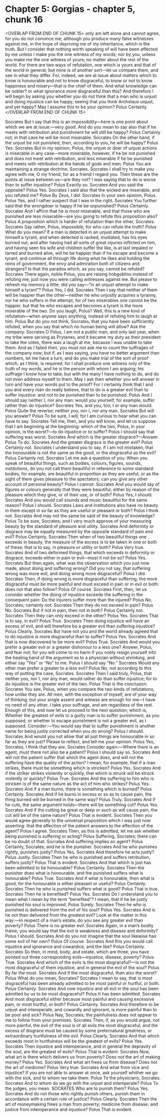 # Chapter 5: Gorgias - chapter 5, chunk 16

<OVERLAP FROM END OF CHUNK 15>
only am left alone and cannot agree, for you do not convince me; although you produce many false witnesses against me, in the hope of depriving me of my inheritance, which is the truth. But I consider that nothing worth speaking of will have been effected by me unless I make you the one witness of my words; nor by you, unless you make me the one witness of yours; no matter about the rest of the world. For there are two ways of refutation, one which is yours and that of the world in general; but mine is of another sort⁠—let us compare them, and see in what they differ. For, indeed, we are at issue about matters which to know is honourable and not to know disgraceful; to know or not to know happiness and misery⁠—that is the chief of them. And what knowledge can be nobler? or what ignorance more disgraceful than this? And therefore I will begin by asking you whether you do not think that a man who is unjust and doing injustice can be happy, seeing that you think Archelaus unjust, and yet happy? May I assume this to be your opinion? Polus Certainly.
</OVERLAP FROM END OF CHUNK 15>

Socrates But I say that this is an impossibility⁠—here is one point about which we are at issue:⁠—very good. And do you mean to say also that if he meets with retribution and punishment he will still be happy? Polus Certainly not; in that case he will be most miserable. Socrates On the other hand, if the unjust be not punished, then, according to you, he will be happy? Polus Yes. Socrates But in my opinion, Polus, the unjust or doer of unjust actions is miserable in any case⁠—more miserable, however, if he be not punished and does not meet with retribution, and less miserable if he be punished and meets with retribution at the hands of gods and men. Polus You are maintaining a strange doctrine, Socrates. Socrates I shall try to make you agree with me, O my friend, for as a friend I regard you. Then these are the points at issue between us⁠—are they not? I was saying that to do is worse than to suffer injustice? Polus Exactly so. Socrates And you said the opposite? Polus Yes. Socrates I said also that the wicked are miserable, and you refuted me? Polus By Zeus, I did. Socrates In your own opinion, Polus. Polus Yes, and I rather suspect that I was in the right. Socrates You further said that the wrongdoer is happy if he be unpunished? Polus Certainly. Socrates And I affirm that he is most miserable, and that those who are punished are less miserable⁠—are you going to refute this proposition also? Polus A proposition which is harder of refutation than the other, Socrates. Socrates Say rather, Polus, impossible; for who can refute the truth? Polus What do you mean? If a man is detected in an unjust attempt to make himself a tyrant, and when detected is racked, mutilated, has his eyes burned out, and after having had all sorts of great injuries inflicted on him, and having seen his wife and children suffer the like, is at last impaled or tarred and burned alive, will he be happier than if he escape and become a tyrant, and continue all through life doing what he likes and holding the reins of government, the envy and admiration both of citizens and strangers? Is that the paradox which, as you say, cannot be refuted? Socrates There again, noble Polus, you are raising hobgoblins instead of refuting me; just now you were calling witnesses against me. But please to refresh my memory a little; did you say⁠—“in an unjust attempt to make himself a tyrant”? Polus Yes, I did. Socrates Then I say that neither of them will be happier than the other⁠—neither he who unjustly acquires a tyranny, nor he who suffers in the attempt, for of two miserables one cannot be the happier, but that he who escapes and becomes a tyrant is the more miserable of the two. Do you laugh, Polus? Well, this is a new kind of refutation⁠—when anyone says anything, instead of refuting him to laugh at him. Polus But do you not think, Socrates, that you have been sufficiently refuted, when you say that which no human being will allow? Ask the company. Socrates O Polus, I am not a public man, and only last year, when my tribe were serving as Prytanes, and it became my duty as their president to take the votes, there was a laugh at me, because I was unable to take them. And as I failed then, you must not ask me to count the suffrages of the company now; but if, as I was saying, you have no better argument than numbers, let me have a turn, and do you make trial of the sort of proof which, as I think, is required; for I shall produce one witness only of the truth of my words, and he is the person with whom I am arguing; his suffrage I know how to take; but with the many I have nothing to do, and do not even address myself to them. May I ask then whether you will answer in turn and have your words put to the proof? For I certainly think that I and you and every man do really believe, that to do is a greater evil than to suffer injustice: and not to be punished than to be punished. Polus And I should say neither I, nor any man: would you yourself, for example, suffer rather than do injustice? Socrates Yes, and you, too; I or any man would. Polus Quite the reverse; neither you, nor I, nor any man. Socrates But will you answer? Polus To be sure, I will; for I am curious to hear what you can have to say. Socrates Tell me, then, and you will know, and let us suppose that I am beginning at the beginning: which of the two, Polus, in your opinion, is the worst?⁠—to do injustice or to suffer? Polus I should say that suffering was worst. Socrates And which is the greater disgrace?⁠—Answer. Polus To do. Socrates And the greater disgrace is the greater evil? Polus Certainly not. Socrates I understand you to say, if I am not mistaken, that the honourable is not the same as the good, or the disgraceful as the evil? Polus Certainly not. Socrates Let me ask a question of you: When you speak of beautiful things, such as bodies, colours, figures, sounds, institutions, do you not call them beautiful in reference to some standard: bodies, for example, are beautiful in proportion as they are useful, or as the sight of them gives pleasure to the spectators; can you give any other account of personal beauty? Polus I cannot. Socrates And you would say of figures or colours generally that they were beautiful, either by reason of the pleasure which they give, or of their use, or of both? Polus Yes, I should. Socrates And you would call sounds and music beautiful for the same reason? Polus I should. Socrates Laws and institutions also have no beauty in them except in so far as they are useful or pleasant or both? Polus I think not. Socrates And may not the same be said of the beauty of knowledge? Polus To be sure, Socrates; and I very much approve of your measuring beauty by the standard of pleasure and utility. Socrates And deformity or disgrace may be equally measured by the opposite standard of pain and evil? Polus Certainly. Socrates Then when of two beautiful things one exceeds in beauty, the measure of the excess is to be taken in one or both of these; that is to say, in pleasure or utility or both? Polus Very true. Socrates And of two deformed things, that which exceeds in deformity or disgrace, exceeds either in pain or evil⁠—must it not be so? Polus Yes. Socrates But then again, what was the observation which you just now made, about doing and suffering wrong? Did you not say, that suffering wrong was more evil, and doing wrong more disgraceful? Polus I did. Socrates Then, if doing wrong is more disgraceful than suffering, the more disgraceful must be more painful and must exceed in pain or in evil or both: does not that also follow? Polus Of course. Socrates First, then, let us consider whether the doing of injustice exceeds the suffering in the consequent pain: Do the injurers suffer more than the injured? Polus No, Socrates; certainly not. Socrates Then they do not exceed in pain? Polus No. Socrates But if not in pain, then not in both? Polus Certainly not. Socrates Then they can only exceed in the other? Polus Yes. Socrates That is to say, in evil? Polus True. Socrates Then doing injustice will have an excess of evil, and will therefore be a greater evil than suffering injustice? Polus Clearly. Socrates But have not you and the world already agreed that to do injustice is more disgraceful than to suffer? Polus Yes. Socrates And that is now discovered to be more evil? Polus True. Socrates And would you prefer a greater evil or a greater dishonour to a less one? Answer, Polus, and fear not; for you will come to no harm if you nobly resign yourself into the healing hand of the argument as to a physician without shrinking, and either say “Yes” or “No” to me. Polus I should say “No.” Socrates Would any other man prefer a greater to a less evil? Polus No, not according to this way of putting the case, Socrates. Socrates Then I said truly, Polus, that neither you, nor I, nor any man, would rather do than suffer injustice; for to do injustice is the greater evil of the two. Polus That is the conclusion. Socrates You see, Polus, when you compare the two kinds of refutations, how unlike they are. All men, with the exception of myself, are of your way of thinking; but your single assent and witness are enough for me⁠—I have no need of any other, I take your suffrage, and am regardless of the rest. Enough of this, and now let us proceed to the next question; which is, Whether the greatest of evils to a guilty man is to suffer punishment, as you supposed, or whether to escape punishment is not a greater evil, as I supposed. Consider:⁠—You would say that to suffer punishment is another name for being justly corrected when you do wrong? Polus I should. Socrates And would you not allow that all just things are honourable in so far as they are just? Please to reflect, and tell me your opinion. Polus Yes, Socrates, I think that they are. Socrates Consider again:⁠—Where there is an agent, must there not also be a patient? Polus I should say so. Socrates And will not the patient suffer that which the agent does, and will not the suffering have the quality of the action? I mean, for example, that if a man strikes, there must be something which is stricken? Polus Yes. Socrates And if the striker strikes violently or quickly, that which is struck will be struck violently or quickly? Polus True. Socrates And the suffering to him who is stricken is of the same nature as the act of him who strikes? Polus Yes. Socrates And if a man burns, there is something which is burned? Polus Certainly. Socrates And if he burns in excess or so as to cause pain, the thing burned will be burned in the same way? Polus Truly. Socrates And if he cuts, the same argument holds⁠—there will be something cut? Polus Yes. Socrates And if the cutting be great or deep or such as will cause pain, the cut will be of the same nature? Polus That is evident. Socrates Then you would agree generally to the universal proposition which I was just now asserting: that the affection of the patient answers to the affection of the agent? Polus I agree. Socrates Then, as this is admitted, let me ask whether being punished is suffering or acting? Polus Suffering, Socrates; there can be no doubt of that. Socrates And suffering implies an agent? Polus Certainly, Socrates; and he is the punisher. Socrates And he who punishes rightly, punishes justly? Polus Yes. Socrates And therefore he acts justly? Polus Justly. Socrates Then he who is punished and suffers retribution, suffers justly? Polus That is evident. Socrates And that which is just has been admitted to be honourable? Polus Certainly. Socrates Then the punisher does what is honourable, and the punished suffers what is honourable? Polus True. Socrates And if what is honourable, then what is good, for the honourable is either pleasant or useful? Polus Certainly. Socrates Then he who is punished suffers what is good? Polus That is true. Socrates Then he is benefited? Polus Yes. Socrates Do I understand you to mean what I mean by the term “benefited”? I mean, that if he be justly punished his soul is improved. Polus Surely. Socrates Then he who is punished is delivered from the evil of his soul? Polus Yes. Socrates And is he not then delivered from the greatest evil? Look at the matter in this way:⁠—In respect of a man’s estate, do you see any greater evil than poverty? Polus There is no greater evil. Socrates Again, in a man’s bodily frame, you would say that the evil is weakness and disease and deformity? Polus I should. Socrates And do you not imagine that the soul likewise has some evil of her own? Polus Of course. Socrates And this you would call injustice and ignorance and cowardice, and the like? Polus Certainly. Socrates So then, in mind, body, and estate, which are three, you have pointed out three corresponding evils⁠—injustice, disease, poverty? Polus True. Socrates And which of the evils is the most disgraceful?⁠—Is not the most disgraceful of them injustice, and in general the evil of the soul? Polus By far the most. Socrates And if the most disgraceful, then also the worst? Polus What do you mean, Socrates? Socrates I mean to say, that is most disgraceful has been already admitted to be most painful or hurtful, or both. Polus Certainly. Socrates And now injustice and all evil in the soul has been admitted by us to be most disgraceful? Polus It has been admitted. Socrates And most disgraceful either because most painful and causing excessive pain, or most hurtful, or both? Polus Certainly. Socrates And therefore to be unjust and intemperate, and cowardly and ignorant, is more painful than to be poor and sick? Polus Nay, Socrates; the painfulness does not appear to me to follow from your premises. Socrates Then, if, as you would argue, not more painful, the evil of the soul is of all evils the most disgraceful; and the excess of disgrace must be caused by some preternatural greatness, or extraordinary hurtfulness of the evil. Polus Clearly. Socrates And that which exceeds most in hurtfulness will be the greatest of evils? Polus Yes. Socrates Then injustice and intemperance, and in general the depravity of the soul, are the greatest of evils? Polus That is evident. Socrates Now, what art is there which delivers us from poverty? Does not the art of making money? Polus Yes. Socrates And what art frees us from disease? Does not the art of medicine? Polus Very true. Socrates And what from vice and injustice? If you are not able to answer at once, ask yourself whither we go with the sick, and to whom we take them. Polus To the physicians, Socrates. Socrates And to whom do we go with the unjust and intemperate? Polus To the judges, you mean. SOCRATES Who are to punish them? Polus Yes. Socrates And do not those who rightly punish others, punish them in accordance with a certain rule of justice? Polus Clearly. Socrates Then the art of moneymaking frees a man from poverty; medicine from disease; and justice from intemperance and injustice? Polus That is evident.